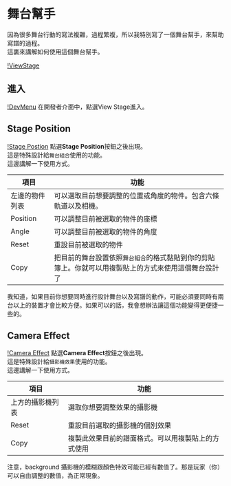 # 舞台幫手
因為很多舞台行動的寫法複雜，過程繁複，所以我特別寫了一個舞台幫手，來幫助寫譜的過程。<br>這裏來講解如何使用這個舞台幫手。

[!ViewStage](https://github.com/wiseyestudio00/Hexa-Hysteria-Chart-Reference/blob/main/pics/2.Reference/ViewStage/ViewStage.png)

## 進入
[!DevMenu](https://github.com/wiseyestudio00/Hexa-Hysteria-Chart-Reference/blob/main/pics/2.Reference/ViewStage/DevMenu.png)
在開發者介面中，點選View Stage進入。

## Stage Position
[!Stage Postion](https://github.com/wiseyestudio00/Hexa-Hysteria-Chart-Reference/blob/main/pics/2.Reference/ViewStage/StagePosition.png)
點選**Stage Position**按鈕之後出現。<br>
這是特殊設計給`舞台組合`使用的功能。<br>
這邊講解一下使用方式。

項目 | 功能
------------ | ------------- |
左邊的物件列表 | 可以選取目前想要調整的位置或角度的物件。包含六條軌道以及相機。
Position | 可以調整目前被選取的物件的座標
Angle | 可以調整目前被選取的物件的角度
Reset | 重設目前被選取的物件
Copy | 把目前的舞台設置依照`舞台組合`的格式黏貼到你的剪貼簿上。你就可以用複製貼上的方式來使用這個舞台設計了

我知道，如果目前你想要同時進行設計舞台以及寫譜的動作，可能必須要同時有兩台以上的裝置才會比較方便。如果可以的話，我會想辦法讓這個功能變得更便捷一些的。

## Camera Effect
[!Camera Effect](https://github.com/wiseyestudio00/Hexa-Hysteria-Chart-Reference/blob/main/pics/2.Reference/ViewStage/CameraEffect.png)
點選**Camera Effect**按鈕之後出現。<br>
這是特殊設計給`攝影機效果`使用的功能。<br>
這邊講解一下使用方式。

項目 | 功能
------------ | ------------- |
上方的攝影機列表 | 選取你想要調整效果的攝影機
Reset | 重設目前選取的攝影機的個別效果
Copy | 複製此效果目前的譜面格式。可以用複製貼上的方式使用

注意，background 攝影機的模糊跟顏色特效可能已經有數值了。那是玩家（你）可以自由調整的數值，為正常現象。
